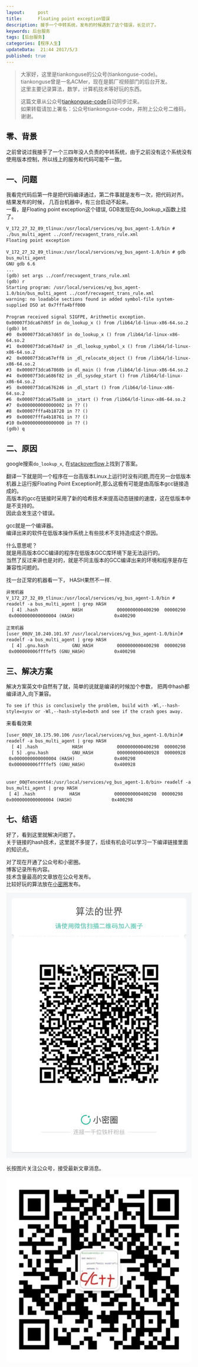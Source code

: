 ```yaml
---  
layout:     post  
title:      Floating point exception错误
description: 接手一个中转系统，发布的时候遇到了这个错误，长见识了。         
keywords: 后台服务  
tags: [后台服务]  
categories: [程序人生]  
updateData:  21:44 2017/5/3 
published: true  
---  
```

  
  
>   
> 大家好，这里是tiankonguse的公众号(tiankonguse-code)。    
> tiankonguse曾是一名ACMer，现在是鹅厂视频部门的后台开发。    
> 这里主要记录算法，数学，计算机技术等好玩的东西。   
>      
> 这篇文章从公众号[tiankonguse-code](http://mp.weixin.qq.com/s/kjuZuB6l80e49rP_cJEr_g)自动同步过来。    
> 如果转载请加上署名：公众号tiankonguse-code，并附上公众号二维码，谢谢。    
>    
  

## 零、背景

之前曾说过我接手了一个三四年没人负责的中转系统，由于之前没有这个系统没有使用版本控制，所以线上的服务和代码可能不一致。 



## 一、问题

 
我看完代码后第一件是把代码编译通过，第二件事就是发布一次，把代码对齐。  
结果发布的时候， 几百台机器中，有三台启动不起来。  
一看，是Floating point exception这个错误, GDB发现在do_lookup_x函数上挂了。  


```
V_172_27_32_89_tlinux:/usr/local/services/vg_bus_agent-1.0/bin # ./bus_multi_agent ../conf/recvagent_trans_rule.xml
Floating point exception

V_172_27_32_89_tlinux:/usr/local/services/vg_bus_agent-1.0/bin # gdb bus_multi_agent
GNU gdb 6.6
...
(gdb) set args ../conf/recvagent_trans_rule.xml
(gdb) r
Starting program: /usr/local/services/vg_bus_agent-1.0/bin/bus_multi_agent ../conf/recvagent_trans_rule.xml
warning: no loadable sections found in added symbol-file system-supplied DSO at 0x7fffa4bff000

Program received signal SIGFPE, Arithmetic exception.
0x00007f3dca67d65f in do_lookup_x () from /lib64/ld-linux-x86-64.so.2
(gdb) bt
#0  0x00007f3dca67d65f in do_lookup_x () from /lib64/ld-linux-x86-64.so.2
#1  0x00007f3dca67da47 in _dl_lookup_symbol_x () from /lib64/ld-linux-x86-64.so.2
#2  0x00007f3dca67eff8 in _dl_relocate_object () from /lib64/ld-linux-x86-64.so.2
#3  0x00007f3dca67860b in dl_main () from /lib64/ld-linux-x86-64.so.2
#4  0x00007f3dca686f82 in _dl_sysdep_start () from /lib64/ld-linux-x86-64.so.2
#5  0x00007f3dca676246 in _dl_start () from /lib64/ld-linux-x86-64.so.2
#6  0x00007f3dca675a88 in _start () from /lib64/ld-linux-x86-64.so.2
#7  0x0000000000000002 in ?? ()
#8  0x00007fffa4b18728 in ?? ()
#9  0x00007fffa4b18761 in ?? ()
#10 0x0000000000000000 in ?? ()
(gdb) q
```  


## 二、原因


google搜索`do_lookup_x`, 在[stackoverflow](http://stackoverflow.com/questions/12570374/floating-point-exception-sigfpe-on-int-main-return0)上找到了答案。  


翻译一下就是同一个程序在一台高版本Linux上运行时没有问题,而在另一台低版本机器上运行报Floating Point Exception时,那么这极有可能是由高版本gcc链接造成的。  
高版本的gcc在链接时采用了新的哈希技术来提高动态链接的速度，这在低版本中是不支持的。  
因此会发生这个错误。  


gcc就是一个编译器。  
编译出来的软件在低版本操作系统上有些技术不支持造成这个原因。  


什么意思呢？  
就是用高版本GCC编译的程序在低版本GCC库环境下是无法运行的。  
当然了反过来讲也是对的，就是不同主版本的GCC编译出来的环境和程序是存在兼容性问题的。  



找一台正常的机器看一下， HASH果然不一样.  

```
异常机器
V_172_27_32_89_tlinux:/usr/local/services/vg_bus_agent-1.0/bin # readelf -a bus_multi_agent | grep HASH    
  [ 4] .hash             HASH             0000000000400290  00000290
 0x0000000000000004 (HASH)               0x400290

正常机器
[user_00@V_10.240.101.97 /usr/local/services/vg_bus_agent-1.0/bin]# readelf -a bus_multi_agent | grep HASH
  [ 4] .gnu.hash         GNU_HASH         0000000000400298  00000298
 0x000000006ffffef5 (GNU_HASH)           0x400298

```


## 三、解决方案


解决方案英文中自然有了就，简单的说就是编译的时候加个参数， 把两中hash都编译进入,向下兼容。  

```
To see if this is conclusively the problem, build with -Wl,--hash-style=sysv or -Wl,--hash-style=both and see if the crash goes away.  
```



来看看效果  

```
[user_00@V_10.175.90.106 /usr/local/services/vg_bus_agent-1.0/bin]# readelf -a bus_multi_agent | grep HASH  
  [ 4] .hash             HASH             0000000000400298  00000298
  [ 5] .gnu.hash         GNU_HASH         0000000000400928  00000928
 0x0000000000000004 (HASH)               0x400298
 0x000000006ffffef5 (GNU_HASH)           0x400928
 

user_00@Tencent64:/usr/local/services/vg_bus_agent-1.0/bin> readelf -a bus_multi_agent | grep HASH    
 [ 4] .hash             HASH             0000000000400298  00000298
0x0000000000000004 (HASH)               0x400298
```



## 七、结语


好了，看到这里就解决问题了。  
关于链接的hash技术，这里就不多提了，后续有机会可以学习一下编译链接里面的知识点。    



对了现在开通了公众号和小密圈。  
博客记录所有内容。  
技术含量最高的文章放在公众号发布。  
比较好玩的算法放在[小密圈](https://wx.xiaomiquan.com/mweb/views/joingroup/join_group.html?group_id=281548515451&secret=r0krqw9fw0at24vxjxo1uo4k0h4lfe47&extra=d67ce0c25ec91252b3af846a10154c9e9d4cb50c763fee178acd68cd2c2e09ee)发布。  


![](/images/suanfa_xiaomiquan.jpg)  
  
  
长按图片关注公众号，接受最新文章消息。   
  
![](/images/weixin-50cm.jpg)  
  
  
  